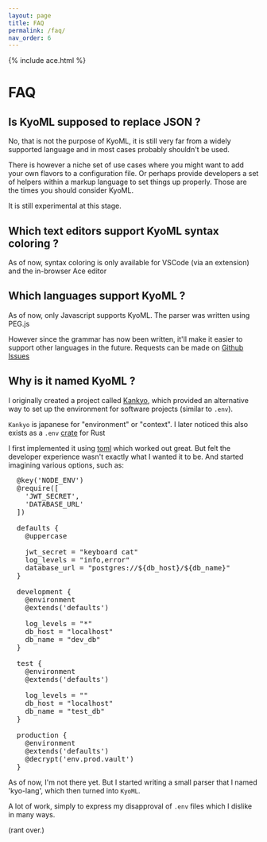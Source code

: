 ```yaml
---
layout: page
title: FAQ
permalink: /faq/
nav_order: 6
---
```


{% include ace.html %}

# FAQ

## Is KyoML supposed to replace JSON ?

No, that is not the purpose of KyoML, it is still very far from a widely supported language and in most cases probably shouldn't be used.

There is however a niche set of use cases where you might want to add your own flavors to a configuration file. Or perhaps provide developers a set of helpers within a markup language to set things up properly.
Those are the times you should consider KyoML.

It is still experimental at this stage.

## Which text editors support KyoML syntax coloring ?

As of now, syntax coloring is only available for VSCode (via an extension) and the in-browser Ace editor

## Which languages support KyoML ?

As of now, only Javascript supports KyoML. The parser was written using PEG.js

However since the grammar has now been written, it'll make it easier to support other languages in the future. Requests can be made on [Github Issues](https://github.com/kyoml/www.kyoml/issues)

## Why is it named KyoML ?

I originally created a project called [Kankyo](https://github.com/patrixr/kankyo), which provided an alternative way to set up the environment for software projects (similar to `.env`).

`Kankyo` is japanese for "environment" or "context". I later noticed this also exists as a `.env` [crate](https://crates.io/crates/kankyo) for Rust

I first implemented it using [toml](https://toml.io/en/) which worked out great. But felt the developer experience wasn't exactly what I wanted it to be. And started imagining various options, such as:

<pre class="ace-editor">
  @key('NODE_ENV')
  @require([
    'JWT_SECRET',
    'DATABASE_URL'
  ])

  defaults {
    @uppercase

    jwt_secret = "keyboard cat"
    log_levels = "info,error"
    database_url = "postgres://${db_host}/${db_name}"
  }

  development {
    @environment
    @extends('defaults')

    log_levels = "*"
    db_host = "localhost"
    db_name = "dev_db"
  }

  test {
    @environment
    @extends('defaults')

    log_levels = ""
    db_host = "localhost"
    db_name = "test_db"
  }

  production {
    @environment
    @extends('defaults')
    @decrypt('env.prod.vault')
  }
</pre>

As of now, I'm not there yet. But I started writing a small parser that I named 'kyo-lang', which then turned into `KyoML`.

A lot of work, simply to express my disapproval of `.env` files which I dislike in many ways.

(rant over.)